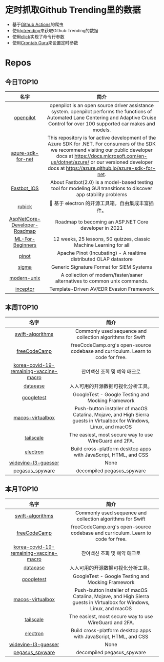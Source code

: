 # 定时抓取Github Trending里的数据
* 基于[Github Actions](https://docs.github.com/en/actions)的爬虫
* 使用[gtrending](https://github.com/hedythedev/gtrending)来获取Github Trending的数据
* 使用[click](https://github.com/pallets/click)实现了命令行参数
* 使用[Crontab Guru](https://crontab.guru/)来设置定时参数

# Repos
## 今日TOP10 
<!-- START OF DAILY_TOP10_REPOS -->
| 名字 | 简介 |
| :----: | :----: |
| [openpilot](https://github.com/commaai/openpilot) | openpilot is an open source driver assistance system. openpilot performs the functions of Automated Lane Centering and Adaptive Cruise Control for over 100 supported car makes and models. |
| [azure-sdk-for-net](https://github.com/Azure/azure-sdk-for-net) | This repository is for active development of the Azure SDK for .NET. For consumers of the SDK we recommend visiting our public developer docs at https://docs.microsoft.com/en-us/dotnet/azure/ or our versioned developer docs at https://azure.github.io/azure-sdk-for-net. |
| [Fastbot_iOS](https://github.com/bytedance/Fastbot_iOS) | About Fastbot(2.0) is a model-based testing tool for modeling GUI transitions to discover app stability problems |
| [rubick](https://github.com/clouDr-f2e/rubick) | 🔧 基于 electron 的开源工具箱，自由集成丰富插件。 |
| [AspNetCore-Developer-Roadmap](https://github.com/MoienTajik/AspNetCore-Developer-Roadmap) | Roadmap to becoming an ASP.NET Core developer in 2021 |
| [ML-For-Beginners](https://github.com/microsoft/ML-For-Beginners) | 12 weeks, 25 lessons, 50 quizzes, classic Machine Learning for all |
| [pinot](https://github.com/apache/pinot) | Apache Pinot (Incubating) - A realtime distributed OLAP datastore |
| [sigma](https://github.com/SigmaHQ/sigma) | Generic Signature Format for SIEM Systems |
| [modern-unix](https://github.com/ibraheemdev/modern-unix) | A collection of modern/faster/saner alternatives to common unix commands. |
| [inceptor](https://github.com/klezVirus/inceptor) | Template-Driven AV/EDR Evasion Framework |
<!-- END OF DAILY_TOP10_REPOS -->

## 本周TOP10
<!-- START OF WEEKLY_TOP10_REPOS -->
| 名字 | 简介 |
| :----: | :----: |
| [swift-algorithms](https://github.com/apple/swift-algorithms) | Commonly used sequence and collection algorithms for Swift |
| [freeCodeCamp](https://github.com/freeCodeCamp/freeCodeCamp) | freeCodeCamp.org's open-source codebase and curriculum. Learn to code for free. |
| [korea-covid-19-remaining-vaccine-macro](https://github.com/SJang1/korea-covid-19-remaining-vaccine-macro) | 잔여백신 조회 및 예약 매크로 |
| [dataease](https://github.com/dataease/dataease) | 人人可用的开源数据可视化分析工具。 |
| [googletest](https://github.com/google/googletest) | GoogleTest - Google Testing and Mocking Framework |
| [macos-virtualbox](https://github.com/myspaghetti/macos-virtualbox) | Push-button installer of macOS Catalina, Mojave, and High Sierra guests in Virtualbox for Windows, Linux, and macOS |
| [tailscale](https://github.com/tailscale/tailscale) | The easiest, most secure way to use WireGuard and 2FA. |
| [electron](https://github.com/electron/electron) | Build cross-platform desktop apps with JavaScript, HTML, and CSS |
| [widevine-l3-guesser](https://github.com/Satsuoni/widevine-l3-guesser) | None |
| [pegasus_spyware](https://github.com/jonathandata1/pegasus_spyware) | decompiled pegasus_spyware |
<!-- END OF WEEKLY_TOP10_REPOS -->

## 本月TOP10
<!-- START OF MONTHLY_TOP10_REPOS -->
| 名字 | 简介 |
| :----: | :----: |
| [swift-algorithms](https://github.com/apple/swift-algorithms) | Commonly used sequence and collection algorithms for Swift |
| [freeCodeCamp](https://github.com/freeCodeCamp/freeCodeCamp) | freeCodeCamp.org's open-source codebase and curriculum. Learn to code for free. |
| [korea-covid-19-remaining-vaccine-macro](https://github.com/SJang1/korea-covid-19-remaining-vaccine-macro) | 잔여백신 조회 및 예약 매크로 |
| [dataease](https://github.com/dataease/dataease) | 人人可用的开源数据可视化分析工具。 |
| [googletest](https://github.com/google/googletest) | GoogleTest - Google Testing and Mocking Framework |
| [macos-virtualbox](https://github.com/myspaghetti/macos-virtualbox) | Push-button installer of macOS Catalina, Mojave, and High Sierra guests in Virtualbox for Windows, Linux, and macOS |
| [tailscale](https://github.com/tailscale/tailscale) | The easiest, most secure way to use WireGuard and 2FA. |
| [electron](https://github.com/electron/electron) | Build cross-platform desktop apps with JavaScript, HTML, and CSS |
| [widevine-l3-guesser](https://github.com/Satsuoni/widevine-l3-guesser) | None |
| [pegasus_spyware](https://github.com/jonathandata1/pegasus_spyware) | decompiled pegasus_spyware |
<!-- END OF MONTHLY_TOP10_REPOS -->
